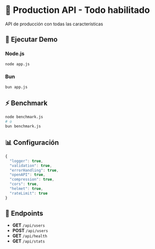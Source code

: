 # 🚀 Production API - Todo habilitado

API de producción con todas las características

## 🚀 Ejecutar Demo

### Node.js
```bash
node app.js
```

### Bun
```bash
bun app.js
```

## ⚡ Benchmark

```bash
node benchmark.js
# o
bun benchmark.js
```

## 📊 Configuración

```javascript
{
  "logger": true,
  "validation": true,
  "errorHandling": true,
  "openAPI": true,
  "compression": true,
  "cors": true,
  "helmet": true,
  "rateLimit": true
}
```

## 🔗 Endpoints

- **GET** `/api/users`
- **POST** `/api/users`
- **GET** `/api/health`
- **GET** `/api/stats`
